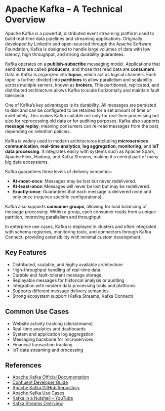 # Apache Kafka – A Technical Overview

Apache Kafka is a powerful, distributed event streaming platform used to build real-time data pipelines and streaming applications. Originally developed by LinkedIn and open-sourced through the Apache Software Foundation, Kafka is designed to handle large volumes of data with low latency, high throughput, and strong durability guarantees.

Kafka operates on a **publish-subscribe** messaging model. Applications that send data are called **producers**, and those that read data are **consumers**. Data in Kafka is organized into **topics**, which act as logical channels. Each topic is further divided into **partitions** to allow parallelism and scalability across multiple servers, known as **brokers**. This partitioned, replicated, and distributed architecture allows Kafka to scale horizontally and maintain fault tolerance.

One of Kafka’s key advantages is its durability. All messages are persisted to disk and can be configured to be retained for a set amount of time or indefinitely. This makes Kafka suitable not only for real-time processing but also for reprocessing old data or for auditing purposes. Kafka also supports **message replay**, meaning consumers can re-read messages from the past, depending on retention policies.

Kafka is widely used in modern architectures including **microservices communication**, **real-time analytics**, **log aggregation**, **monitoring**, and **IoT data processing**. It integrates easily with systems such as Apache Spark, Apache Flink, Hadoop, and Kafka Streams, making it a central part of many big data ecosystems.

Kafka guarantees three levels of delivery semantics:
* **At-most-once**: Messages may be lost but never redelivered.
* **At-least-once**: Messages will never be lost but may be redelivered.
* **Exactly-once**: Guarantees that each message is delivered once and only once (requires specific configurations).

Kafka also supports **consumer groups**, allowing for load balancing of message processing. Within a group, each consumer reads from a unique partition, improving parallelism and throughput.

In enterprise use cases, Kafka is deployed in clusters and often integrated with schema registries, monitoring tools, and connectors through Kafka Connect, providing extensibility with minimal custom development.

## Key Features

* Distributed, scalable, and highly available architecture
* High-throughput handling of real-time data
* Durable and fault-tolerant message storage
* Replayable messages for historical analysis or auditing
* Integration with modern data processing tools and platforms
* Supports different message delivery semantics
* Strong ecosystem support (Kafka Streams, Kafka Connect)

## Common Use Cases

* Website activity tracking (clickstreams)
* Real-time analytics and dashboards
* System and application log aggregation
* Messaging backbone for microservices
* Financial transaction tracking
* IoT data streaming and processing

## References

* [Apache Kafka Official Documentation](https://kafka.apache.org/documentation/)
* [Confluent Developer Guide](https://developer.confluent.io/)
* [Apache Kafka GitHub Repository](https://github.com/apache/kafka)
* [Apache Kafka Use Cases](https://kafka.apache.org/uses)
* [Kafka in a Nutshell – YouTube](https://www.youtube.com/watch?v=9RMOc0SwRro)
* [Kafka Streams Overview](https://kafka.apache.org/documentation/streams/)

